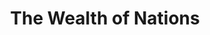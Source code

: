 ---
title: "The Wealth of Nations"
bookCover: "/assets/book-covers/the-wealth-of-nations.jpg"
slug: "the-wealth-of-nations"
bookAuthor: "Adam Smith"
rating: 10
done: false
tags: []
summary: false
detailedNotes: false
amazonLink: ""

---